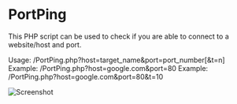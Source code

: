 # PortPing

This PHP script can be used to check if you are able to connect to a website/host and port.

Usage: /PortPing.php?host=target_name&port=port_number[&t=n]
  Example: /PortPing.php?host=google.com&port=80
  Example: /PortPing.php?host=google.com&port=80&t=10
  
  ![Screenshot](https://raw.githubusercontent.com/ninethsense/code-share/master/PortPing/PortPing.jpg)

